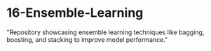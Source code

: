 # 16-Ensemble-Learning
"Repository showcasing ensemble learning techniques like bagging, boosting, and stacking to improve model performance."
